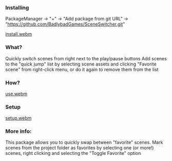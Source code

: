 ### Installing
PackageManager -> "+" -> "Add package from git URL" -> "https://github.com/BadlybadGames/SceneSwitcher.git"

[install.webm](https://user-images.githubusercontent.com/911394/221986844-32b25619-63df-4375-9f13-6a1d9dff42f1.webm)

### What?
Quickly switch scenes from right next to the play/pause buttons
Add scenes to the "quick jump" list by selecting scene assets and clicking "Favorite scene" from right-click menu, or do it again to remove them from the list

### How?
[use.webm](https://user-images.githubusercontent.com/911394/221986876-0b5b7976-9b63-4ff7-9030-0b5de76cc492.webm)

### Setup
[setup.webm](https://user-images.githubusercontent.com/911394/221986747-fc58c523-0f16-4c60-b82e-0a04d0700936.webm)

### More info:

This package allows you to quickly swap between "favorite" scenes. Mark scenes from the project folder as favorites by selecting one (or more!) scenes, right clicking and selecting the "Toggle Favorite" option

